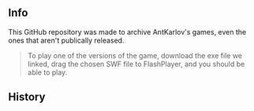 ## Info
This GitHub repository was made to archive AntKarlov's games, even the ones that aren't publically released.
> To play one of the versions of the game, download the exe file we linked, drag the chosen SWF file to FlashPlayer, and you should be able to play.
## History
